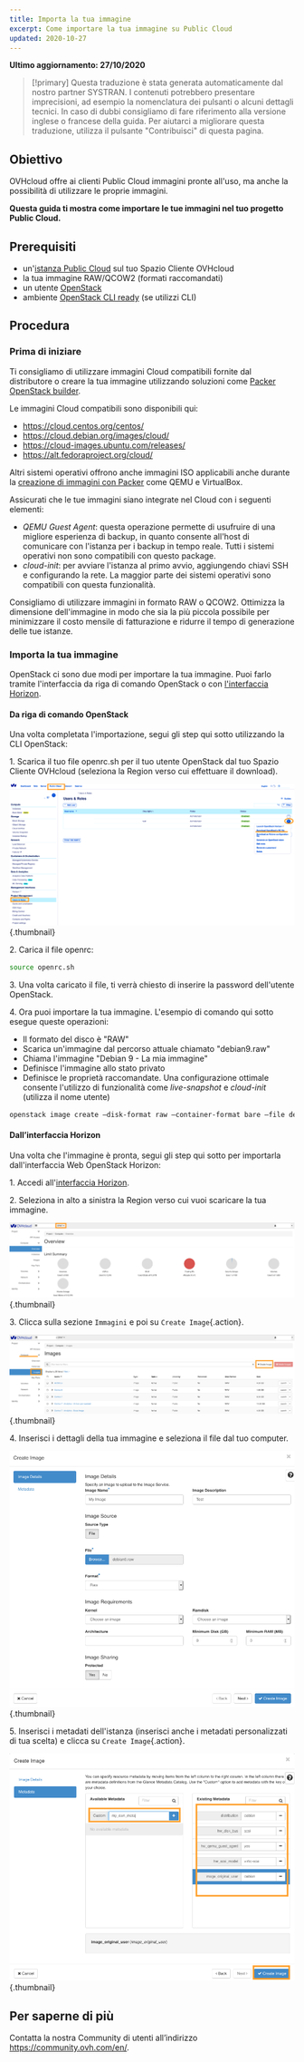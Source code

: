 ```yaml
---
title: Importa la tua immagine
excerpt: Come importare la tua immagine su Public Cloud
updated: 2020-10-27
---
```


**Ultimo aggiornamento: 27/10/2020**

> [!primary]
> Questa traduzione è stata generata automaticamente dal nostro partner SYSTRAN. I contenuti potrebbero presentare imprecisioni, ad esempio la nomenclatura dei pulsanti o alcuni dettagli tecnici. In caso di dubbi consigliamo di fare riferimento alla versione inglese o francese della guida. Per aiutarci a migliorare questa traduzione, utilizza il pulsante "Contribuisci" di questa pagina.
>

## Obiettivo

OVHcloud offre ai clienti Public Cloud immagini pronte all'uso, ma anche la possibilità di utilizzare le proprie immagini.

**Questa guida ti mostra come importare le tue immagini nel tuo progetto Public Cloud.**

## Prerequisiti

- un'[istanza Public Cloud](/pages/platform/public-cloud/public-cloud-first-steps#step-3-crea-unistanza) sul tuo Spazio Cliente OVHcloud
- la tua immagine RAW/QCOW2 (formati raccomandati) 
- un utente [OpenStack](/pages/platform/public-cloud/create_and_delete_a_user) 
- ambiente [OpenStack CLI ready](/pages/platform/public-cloud/prepare_the_environment_for_using_the_openstack_api) (se utilizzi CLI)

## Procedura

### Prima di iniziare

Ti consigliamo di utilizzare immagini Cloud compatibili fornite dal distributore o creare la tua immagine utilizzando soluzioni come [Packer OpenStack builder](/pages/platform/public-cloud/create_image_from_existing_image_with_packer).

Le immagini Cloud compatibili sono disponibili qui:

- https://cloud.centos.org/centos/
- https://cloud.debian.org/images/cloud/
- https://cloud-images.ubuntu.com/releases/
- https://alt.fedoraproject.org/cloud/

Altri sistemi operativi offrono anche immagini ISO applicabili anche durante la [creazione di immagini con Packer](https://www.packer.io/docs/builders) come QEMU e VirtualBox.

Assicurati che le tue immagini siano integrate nel Cloud con i seguenti elementi:

- *QEMU Guest Agent*: questa operazione permette di usufruire di una migliore esperienza di backup, in quanto consente all'host di comunicare con l'istanza per i backup in tempo reale. Tutti i sistemi operativi non sono compatibili con questo package.
- *cloud-init*: per avviare l'istanza al primo avvio, aggiungendo chiavi SSH e configurando la rete. La maggior parte dei sistemi operativi sono compatibili con questa funzionalità.

Consigliamo di utilizzare immagini in formato RAW o QCOW2. Ottimizza la dimensione dell'immagine in modo che sia la più piccola possibile per minimizzare il costo mensile di fatturazione e ridurre il tempo di generazione delle tue istanze.

### Importa la tua immagine

OpenStack ci sono due modi per importare la tua immagine. Puoi farlo tramite l'interfaccia da riga di comando OpenStack o con [l'interfaccia Horizon](https://horizon.cloud.ovh.net/auth/login/).

#### Da riga di comando OpenStack

Una volta completata l'importazione, segui gli step qui sotto utilizzando la CLI OpenStack:

1\. Scarica il tuo file openrc.sh per il tuo utente OpenStack dal tuo Spazio Cliente OVHcloud (seleziona la Region verso cui effettuare il download).

![openrc](images/openrc_file.png){.thumbnail}

2\. Carica il file openrc:

```sh
source openrc.sh
```

3\. Una volta caricato il file, ti verrà chiesto di inserire la password dell'utente OpenStack.

4\. Ora puoi importare la tua immagine. L'esempio di comando qui sotto esegue queste operazioni:

- Il formato del disco è "RAW"
- Scarica un'immagine dal percorso attuale chiamato "debian9.raw"
- Chiama l'immagine "Debian 9 - La mia immagine"
- Definisce l'immagine allo stato privato
- Definisce le proprietà raccomandate. Una configurazione ottimale consente l'utilizzo di funzionalità come *live-snapshot* e *cloud-init* (utilizza il nome utente)

```sh
openstack image create —disk-format raw —container-format bare —file debian9.raw "Debian 9 - La mia immagine" —private —property distribution=debian —property hw_disk_bus=scsi —property hw_scsi_model=virtio-scsi —property hw_qemu_guest_agent=yes perty image_originale_user=debian
```

#### Dall’interfaccia Horizon

Una volta che l'immagine è pronta, segui gli step qui sotto per importarla dall'interfaccia Web OpenStack Horizon:

1\. Accedi all'[interfaccia Horizon](https://horizon.cloud.ovh.net/auth/login/).

2\. Seleziona in alto a sinistra la Region verso cui vuoi scaricare la tua immagine.

![horizon_1](images/horizon_1.png){.thumbnail}

3\. Clicca sulla sezione `Immagini` e poi su `Create Image`{.action}.

![horizon_2](images/horizon_2.png){.thumbnail}

4\. Inserisci i dettagli della tua immagine e seleziona il file dal tuo computer.

![horizon_3](images/horizon_3.png){.thumbnail}

5\. Inserisci i metadati dell'istanza (inserisci anche i metadati personalizzati di tua scelta) e clicca su `Create Image`{.action}.

![horizon_4](images/horizon_4.png){.thumbnail}

## Per saperne di più

Contatta la nostra Community di utenti all’indirizzo <https://community.ovh.com/en/>.
